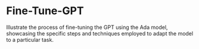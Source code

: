 # Fine-Tune-GPT
Illustrate the process of fine-tuning the GPT using the Ada model, showcasing the specific steps and techniques employed to adapt the model to a particular task.
